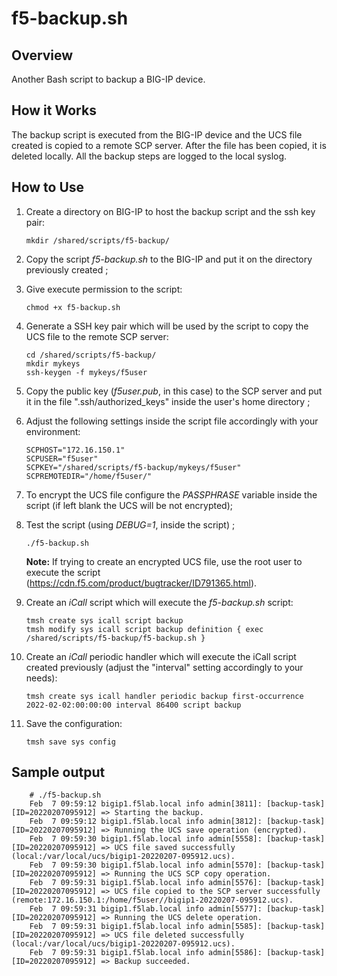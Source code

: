 # f5-backup.sh
## Overview

Another Bash script to backup a BIG-IP device.
## How it Works

The backup script is executed from the BIG-IP device and the UCS file created is copied to a remote SCP server. After the file has been copied, it is deleted locally. All the backup steps are logged to the local syslog.

## How to Use

1. Create a directory on BIG-IP to host the backup script and the ssh key pair:
    ```
    mkdir /shared/scripts/f5-backup/
    ```
2. Copy the script *f5-backup.sh* to the BIG-IP and put it on the directory previously created ; 

3. Give execute permission to the script:
    ```
    chmod +x f5-backup.sh
    ```
3. Generate a SSH key pair which will be used by the script to copy the UCS file to the remote SCP server:
    ```
    cd /shared/scripts/f5-backup/
    mkdir mykeys
    ssh-keygen -f mykeys/f5user
    ```
4. Copy the public key (*f5user.pub*, in this case) to the SCP server and put it in the file ".ssh/authorized_keys" inside the user's home directory ;

5. Adjust the following settings inside the script file accordingly with your environment:
    ```
    SCPHOST="172.16.150.1"
    SCPUSER="f5user"
    SCPKEY="/shared/scripts/f5-backup/mykeys/f5user"
    SCPREMOTEDIR="/home/f5user/"
    ```
6. To encrypt the UCS file configure the *PASSPHRASE* variable inside the script (if left blank the UCS will be not encrypted);

7. Test the script (using *DEBUG=1*, inside the script) ;
    ```
    ./f5-backup.sh
    ```
    
    **Note:** If trying to create an encrypted UCS file, use the root user to execute the script (https://cdn.f5.com/product/bugtracker/ID791365.html).

8. Create an *iCall* script which will execute the *f5-backup.sh* script:
    ```
    tmsh create sys icall script backup
    tmsh modify sys icall script backup definition { exec /shared/scripts/f5-backup/f5-backup.sh }
    ```
9. Create an *iCall* periodic handler which will execute the iCall script created previously (adjust the "interval" setting accordingly to your needs):
    ```
    tmsh create sys icall handler periodic backup first-occurrence 2022-02-02:00:00:00 interval 86400 script backup
    ```
10. Save the configuration: 
    ```
    tmsh save sys config
    ```
    
## Sample output
```
    # ./f5-backup.sh 
    Feb  7 09:59:12 bigip1.f5lab.local info admin[3811]: [backup-task][ID=20220207095912] => Starting the backup.
    Feb  7 09:59:12 bigip1.f5lab.local info admin[3812]: [backup-task][ID=20220207095912] => Running the UCS save operation (encrypted).
    Feb  7 09:59:30 bigip1.f5lab.local info admin[5558]: [backup-task][ID=20220207095912] => UCS file saved successfully (local:/var/local/ucs/bigip1-20220207-095912.ucs).
    Feb  7 09:59:30 bigip1.f5lab.local info admin[5570]: [backup-task][ID=20220207095912] => Running the UCS SCP copy operation.
    Feb  7 09:59:31 bigip1.f5lab.local info admin[5576]: [backup-task][ID=20220207095912] => UCS file copied to the SCP server successfully (remote:172.16.150.1:/home/f5user//bigip1-20220207-095912.ucs).
    Feb  7 09:59:31 bigip1.f5lab.local info admin[5577]: [backup-task][ID=20220207095912] => Running the UCS delete operation.
    Feb  7 09:59:31 bigip1.f5lab.local info admin[5585]: [backup-task][ID=20220207095912] => UCS file deleted successfully (local:/var/local/ucs/bigip1-20220207-095912.ucs).
    Feb  7 09:59:31 bigip1.f5lab.local info admin[5586]: [backup-task][ID=20220207095912] => Backup succeeded.
```  

